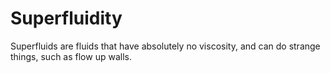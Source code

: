 # Superfluidity
Superfluids are fluids that have absolutely no viscosity, and can do strange things, such as flow up walls. 